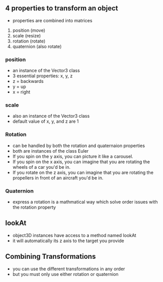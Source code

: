 ## 4 properties to transform an object

- properties are combined into matrices

1. position (move)
2. scale (resize)
3. rotation (rotate)
4. quaternion (also rotate)

### position

- an instance of the Vector3 class
- 3 essential properties: x, y, z
- z = backwards
- y = up
- x = right

### scale

- also an instance of the Vector3 class
- default value of x, y, and z are 1

### Rotation

- can be handled by both the rotation and quaternaion properties
- both are instances of the class Euler
- If you spin on the y axis, you can picture it like a carousel.
- If you spin on the x axis, you can imagine that you are rotating the wheels of a car you'd be in.
- If you rotate on the z axis, you can imagine that you are rotating the propellers in front of an aircraft you'd be in.

### Quaternion

- express a rotation is a mathmatical way which solve order issues with the rotation property

## lookAt

- object3D instances have access to a method named lookAt
- it will automatically its z axis to the target you provide

## Combining Transformations

- you can use the different transformations in any order
- but you must only use either rotation or quaternion

